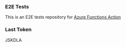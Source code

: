 ### E2E Tests
This is an E2E tests repository for [Azure Functions Action](https://github.com/Azure/functions-action)

### Last Token
JSKDLA

